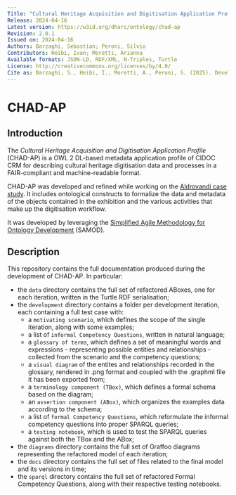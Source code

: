 ```yaml
---
Title: "Cultural Heritage Acquisition and Digitisation Application Profile (CHAD-AP)"
Release: 2024-04-16
Latest version: https://w3id.org/dharc/ontology/chad-ap
Revision: 2.0.1
Issued on: 2024-04-16
Authors: Barzaghi, Sebastian; Peroni, Silvio
Contributors: Heibi, Ivan; Moretti, Arianna
Available formats: JSON-LD, RDF/XML, N-Triples, Turtle
License: http://creativecommons.org/licenses/by/4.0/
Cite as: Barzaghi, S., Heibi, I., Moretti, A., Peroni, S. (2025). Developing Application Profiles for Enhancing Data and Workflows in Cultural Heritage Digitisation Processes. In "Demartini, G., et al. The Semantic Web – ISWC 2024". ISWC 2024. Lecture Notes in Computer Science, vol 15233. Springer, Cham. https://doi.org/10.1007/978-3-031-77847-6_11.
---
```


# CHAD-AP

## Introduction
The _Cultural Heritage Acquisition and Digitisation Application Profile_ (CHAD-AP) is a OWL 2 DL-based metadata application profile of CIDOC CRM for describing cultural heritage digitisation data and processes in a FAIR-compliant and machine-readable format.

CHAD-AP was developed and refined while working on the [Aldrovandi case study](https://doi.org/10.1016/j.daach.2023.e00309). It includes ontological constructs to formalize the data and metadata of the objects contained in the exhibition and the various activities that make up the digitisation workflow.

It was developed by leveraging the [Simplified Agile Methodology for Ontology Development](http://dx.doi.org/10.6084/m9.figshare.3189769) (SAMOD).

## Description
This repository contains the full documentation produced during the development of CHAD-AP. In particular:
* the `data` directory contains the full set of refactored ABoxes, one for each iteration, written in the Turtle RDF serialisation;
* the `development` directory contains a folder per development iteration, each containing a full test case with:
    - a `motivating scenario`, which defines the scope of the single iteration, along with some examples;
    - a list of `informal Competency Questions`, written in natural language;
    - a `glossary of terms`, which defines a set of meaningful words and expressions - representing possible entities and relationships - collected from the scenario and the competency questions;
    - a `visual diagram` of the entites and relationships recorded in the glossary, rendered in .png format and coupled with the .graphml file it has been exported from;
    - a `terminology component (TBox)`, which defines a formal schema based on the diagram;
    - an `assertion component (ABox)`, which organizes the examples data according to the schema;
    - a list of `formal Competency Questions`, which reformulate the informal competency questions into proper SPARQL queries;
    - a `testing notebook`, which is used to test the SPARQL queries against both the TBox and the ABox;
* the `diagrams` directory contains the full set of Graffoo diagrams representing the refactored model of each iteration;
* the `docs` directory contains the full set of files related to the final model and its versions in time;
* the `sparql` directory contains the full set of refactored Formal Competency Questions, along with their respective testing notebooks.